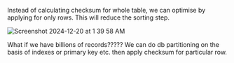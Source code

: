 Instead of calculating checksum for whole table, we can optimise by applying for only rows. This will reduce the sorting step.

![Screenshot 2024-12-20 at 1 39 58 AM](https://github.com/user-attachments/assets/052e3b3a-c365-4d26-b894-f7b1de030902)

What if we have billions of records?????
We can do db partitioning on the basis of indexes or primary key etc. then apply checksum for particular row.
